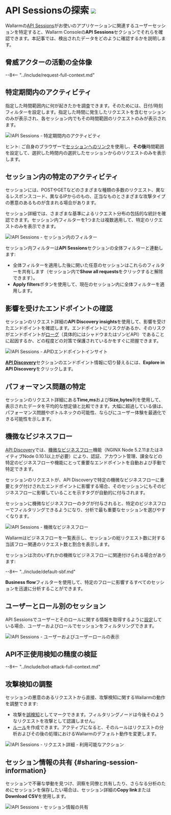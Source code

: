 [link-attacks]:                 ../user-guides/events/check-attack.md
[link-incidents]:               ../user-guides/events/check-incident.md
[link-sessions]:                ../api-sessions/overview.md
[link-api-abuse-prevention]:    ../api-abuse-prevention/overview.md
[img-api-sessions-api-abuse]:   ../images/api-sessions/api-sessions-api-abuse.png

# API Sessionsの探索 <a href="../../about-wallarm/subscription-plans/#core-subscription-plans"><img src="../../images/api-security-tag.svg" style="border: none;"></a>

Wallarmの[API Sessions](overview.md)がお使いのアプリケーションに関連するユーザーセッションを特定すると、Wallarm Consoleの**API Sessions**セクションでそれらを確認できます。本記事では、検出されたデータをどのように確認するかを説明します。

## 脅威アクターの活動の全体像

--8<-- "../include/request-full-context.md"

## 特定期間内のアクティビティ

指定した時間範囲内に何が起きたかを調査できます。そのためには、日付/時刻フィルターを設定します。指定した時間に発生したリクエストを含むセッションのみが表示され、各セッション内でもその時間範囲のリクエストのみが表示されます。

![!API Sessions - 特定期間内のアクティビティ](../images/api-sessions/api-sessions-timeframe.png)

ヒント: ご自身のブラウザーで[セッションへのリンク](#sharing-session-information)を使用し、**その後**時間範囲を設定して、選択した時間内の選択したセッションからのリクエストのみを表示します。

## セッション内の特定のアクティビティ

セッションには、POSTやGETなどのさまざまな種類の多数のリクエスト、異なるレスポンスコード、異なるIPからのもの、正当なものとさまざまな攻撃タイプの悪意のあるものが含まれる場合があります。

セッション詳細では、さまざまな基準によるリクエスト分布の包括的な統計を確認できます。セッション内フィルターを1つまたは複数適用して、特定のリクエストのみを表示できます。

![!API Sessions - セッション内のフィルター](../images/api-sessions/api-sessions-inline-filters.png)

セッション内フィルターは**API Sessions**セクションの全体フィルターと連動します:

* 全体フィルターを適用した後に開いた任意のセッションはこれらのフィルターを共有します（セッション内で**Show all requests**をクリックすると解除できます）。
* **Apply filters**ボタンを使用して、現在のセッション内に全体フィルターを適用します。

## 影響を受けたエンドポイントの確認

セッションのリクエスト詳細の**API Discovery insights**を使用して、影響を受けたエンドポイントを確認します。エンドポイントにリスクがあるか、そのリスクがエンドポイントが[ローグ](../api-discovery/rogue-api.md)（具体的にはシャドウまたはゾンビAPI）であることに起因するか、どの程度どの対策で保護されているかをすぐに把握できます。

![!API Sessions - APIDエンドポイントインサイト](../images/api-sessions/api-sessions-apid-insight.png)

[**API Discovery**](../api-discovery/overview.md)セクションのエンドポイント情報に切り替えるには、**Explore in API Discovery**をクリックします。

## パフォーマンス問題の特定

セッションのリクエスト詳細にある**Time,ms**および**Size,bytes**列を使用して、表示されたデータを平均的な想定値と比較できます。大幅に超過している値は、パフォーマンス問題やボトルネックの可能性、ならびにユーザー体験を最適化できる可能性を示します。

## 機微なビジネスフロー

[API Discovery](../api-discovery/overview.md)では、[機微なビジネスフロー](../api-discovery/sbf.md)機能（NGINX Node 5.2.11またはネイティブNode 0.10.1以上が必要）により、認証、アカウント管理、課金などの特定のビジネスフローや機能にとって重要なエンドポイントを自動および手動で特定できます。

セッションのリクエストが、API Discoveryで特定の機微なビジネスフローに重要とタグ付けされたエンドポイントに影響する場合、そのセッションにもそのビジネスフローに影響していることを示すタグが自動的に付与されます。

セッションに機微なビジネスフローのタグが付与されると、特定のビジネスフローでフィルタリングできるようになり、分析で最も重要なセッションを選びやすくなります。

![!API Sessions - 機微なビジネスフロー](../images/api-sessions/api-sessions-sbf-no-select.png)

Wallarmはビジネスフローを一覧表示し、セッションの総リクエスト数に対する当該フロー関連のリクエスト数と割合を表示します。

セッションは次のいずれかの機微なビジネスフローに関連付けられる場合があります:

--8<-- "../include/default-sbf.md"

**Business flow**フィルターを使用して、特定のフローに影響するすべてのセッションを迅速に分析することができます。

## ユーザーとロール別のセッション

API Sessionsでユーザーとそのロールに関する情報を取得するように[設定](setup.md#users-and-roles)している場合、ユーザーおよびロールでセッションをフィルタリングできます。

![!API Sessions - ユーザーおよびユーザーロールの表示](../images/api-sessions/api-sessions-user-role-display.png)

## API不正使用検知の精度の検証

--8<-- "../include/bot-attack-full-context.md"

## 攻撃検知の調整

セッションの悪意のあるリクエストから直接、攻撃検知に関するWallarmの動作を調整できます:

* 攻撃を[誤検知](../about-wallarm/protecting-against-attacks.md#false-positives)としてマークできます。フィルタリングノードは今後そのようなリクエストを攻撃として認識しません。
* [ルール](../user-guides/rules/rules.md)を作成できます。アクティブになると、そのルールはリクエストの分析およびその後の処理におけるWallarmのデフォルト動作を変更します。

![!API Sessions - リクエスト詳細 - 利用可能なアクション](../images/api-sessions/api-sessions-request-details-actions.png)

## セッション情報の共有 {#sharing-session-information}

セッションで不審な挙動を見つけ、洞察を同僚と共有したり、さらなる分析のためにセッションを保存したい場合は、セッション詳細の**Copy link**または**Download CSV**を使用します。

![!API Sessions - セッション情報の共有](../images/api-sessions/api-sessions-share.png)